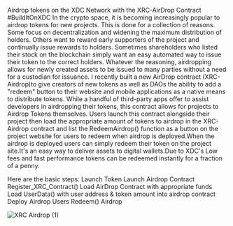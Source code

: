 Airdrop tokens on the XDC Network with the XRC-AirDrop Contract #BuildItOnXDC
In the crypto space, it is becoming increasingly popular to airdrop tokens for new projects. This is done for a collection of reasons. Some focus on decentralization and widening the maximum distribution of holders. Others want to reward early supporters of the project and continually issue rewards to holders. Sometimes shareholders who listed their stock on the blockchain simply want an easy automated way to issue their token to the correct holders. Whatever the reasoning, airdropping allows for newly created assets to be issued to many parties without a need for a custodian for issuance.
I recently built a new AirDrop contract (XRC-Airdrop)to give creators of new tokens as well as DAOs the ability to add a "redeem" button to their website and mobile applications as a native means to distribute tokens. While a handful of third-party apps offer to assist developers in airdropping their tokens, this contract allows for projects to Airdrop Tokens themselves. Users launch this contract alongside their project then load the appropriate amount of tokens to airdrop in the XRC-Airdrop contract and list the RedeemAirdrop() function as a button on the project website for users to redeem when airdrop is deployed.When the airdrop is deployed users can simply redeem their token on the project site.It's an easy way to deliver assets to digital wallets.Due to XDC's Low fees and fast performance tokens can be redeemed instantly for a fraction of a penny.

Here are the basic steps:
Launch Token
Launch Airdrop Contract
Register_XRC_Contract()
Load AirDrop Contract with appropriate funds
Load UserData() with user address & token amount into airdrop contract
Deploy Airdrop
Users Redeem() Airdrop


![XRC Airdrop (1)](https://user-images.githubusercontent.com/16103963/157558351-f95a71ea-fa8d-49c5-9988-5e9f7fcead84.png)


